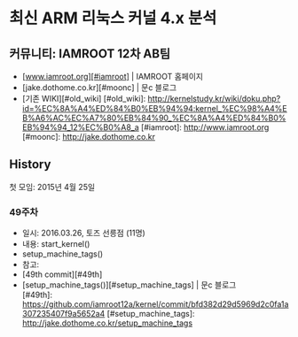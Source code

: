# 최신 ARM 리눅스 커널 4.x 분석

## 커뮤니티: IAMROOT 12차 AB팀
- [www.iamroot.org][#iamroot] | IAMROOT 홈페이지
- [jake.dothome.co.kr][#moonc] | 문c 블로그
- [기존 WIKI][#old_wiki]
[#old_wiki]: http://kernelstudy.kr/wiki/doku.php?id=%EC%8A%A4%ED%84%B0%EB%94%94:kernel_%EC%98%A4%EB%A6%AC%EC%A7%80%EB%84%90_%EC%8A%A4%ED%84%B0%EB%94%94_12%EC%B0%A8_a
[#iamroot]: http://www.iamroot.org
[#moonc]: http://jake.dothome.co.kr

## History

첫 모임: 2015년 4월 25일

### 49주차
- 일시: 2016.03.26, 토즈 선릉점 (11명)
- 내용: start_kernel()
 - setup_machine_tags()
- 참고: 
 - [49th commit][#49th]    
 - [setup_machine_tags()][#setup_machine_tags] | 문c 블로그    
[#49th]: https://github.com/iamroot12a/kernel/commit/bfd382d29d5969d2c0fa1a307235407f9a5652a4
[#setup_machine_tags]: http://jake.dothome.co.kr/setup_machine_tags

